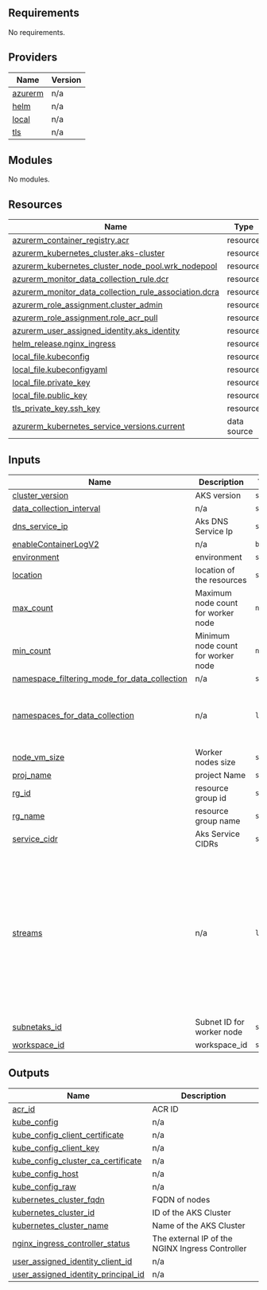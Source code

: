 <!-- BEGIN_TF_DOCS -->
## Requirements

No requirements.

## Providers

| Name | Version |
|------|---------|
| <a name="provider_azurerm"></a> [azurerm](#provider\_azurerm) | n/a |
| <a name="provider_helm"></a> [helm](#provider\_helm) | n/a |
| <a name="provider_local"></a> [local](#provider\_local) | n/a |
| <a name="provider_tls"></a> [tls](#provider\_tls) | n/a |

## Modules

No modules.

## Resources

| Name | Type |
|------|------|
| [azurerm_container_registry.acr](https://registry.terraform.io/providers/hashicorp/azurerm/latest/docs/resources/container_registry) | resource |
| [azurerm_kubernetes_cluster.aks-cluster](https://registry.terraform.io/providers/hashicorp/azurerm/latest/docs/resources/kubernetes_cluster) | resource |
| [azurerm_kubernetes_cluster_node_pool.wrk_nodepool](https://registry.terraform.io/providers/hashicorp/azurerm/latest/docs/resources/kubernetes_cluster_node_pool) | resource |
| [azurerm_monitor_data_collection_rule.dcr](https://registry.terraform.io/providers/hashicorp/azurerm/latest/docs/resources/monitor_data_collection_rule) | resource |
| [azurerm_monitor_data_collection_rule_association.dcra](https://registry.terraform.io/providers/hashicorp/azurerm/latest/docs/resources/monitor_data_collection_rule_association) | resource |
| [azurerm_role_assignment.cluster_admin](https://registry.terraform.io/providers/hashicorp/azurerm/latest/docs/resources/role_assignment) | resource |
| [azurerm_role_assignment.role_acr_pull](https://registry.terraform.io/providers/hashicorp/azurerm/latest/docs/resources/role_assignment) | resource |
| [azurerm_user_assigned_identity.aks_identity](https://registry.terraform.io/providers/hashicorp/azurerm/latest/docs/resources/user_assigned_identity) | resource |
| [helm_release.nginx_ingress](https://registry.terraform.io/providers/hashicorp/helm/latest/docs/resources/release) | resource |
| [local_file.kubeconfig](https://registry.terraform.io/providers/hashicorp/local/latest/docs/resources/file) | resource |
| [local_file.kubeconfigyaml](https://registry.terraform.io/providers/hashicorp/local/latest/docs/resources/file) | resource |
| [local_file.private_key](https://registry.terraform.io/providers/hashicorp/local/latest/docs/resources/file) | resource |
| [local_file.public_key](https://registry.terraform.io/providers/hashicorp/local/latest/docs/resources/file) | resource |
| [tls_private_key.ssh_key](https://registry.terraform.io/providers/hashicorp/tls/latest/docs/resources/private_key) | resource |
| [azurerm_kubernetes_service_versions.current](https://registry.terraform.io/providers/hashicorp/azurerm/latest/docs/data-sources/kubernetes_service_versions) | data source |

## Inputs

| Name | Description | Type | Default | Required |
|------|-------------|------|---------|:--------:|
| <a name="input_cluster_version"></a> [cluster\_version](#input\_cluster\_version) | AKS version | `string` | n/a | yes |
| <a name="input_data_collection_interval"></a> [data\_collection\_interval](#input\_data\_collection\_interval) | n/a | `string` | `"1m"` | no |
| <a name="input_dns_service_ip"></a> [dns\_service\_ip](#input\_dns\_service\_ip) | Aks DNS Service Ip | `string` | n/a | yes |
| <a name="input_enableContainerLogV2"></a> [enableContainerLogV2](#input\_enableContainerLogV2) | n/a | `bool` | `true` | no |
| <a name="input_environment"></a> [environment](#input\_environment) | environment | `string` | n/a | yes |
| <a name="input_location"></a> [location](#input\_location) | location of the resources | `string` | n/a | yes |
| <a name="input_max_count"></a> [max\_count](#input\_max\_count) | Maximum node count for worker node | `number` | n/a | yes |
| <a name="input_min_count"></a> [min\_count](#input\_min\_count) | Minimum node count for worker node | `number` | n/a | yes |
| <a name="input_namespace_filtering_mode_for_data_collection"></a> [namespace\_filtering\_mode\_for\_data\_collection](#input\_namespace\_filtering\_mode\_for\_data\_collection) | n/a | `string` | `"Off"` | no |
| <a name="input_namespaces_for_data_collection"></a> [namespaces\_for\_data\_collection](#input\_namespaces\_for\_data\_collection) | n/a | `list` | <pre>[<br>  "kube-system",<br>  "gatekeeper-system",<br>  "azure-arc"<br>]</pre> | no |
| <a name="input_node_vm_size"></a> [node\_vm\_size](#input\_node\_vm\_size) | Worker nodes size | `string` | n/a | yes |
| <a name="input_proj_name"></a> [proj\_name](#input\_proj\_name) | project Name | `string` | n/a | yes |
| <a name="input_rg_id"></a> [rg\_id](#input\_rg\_id) | resource group id | `string` | n/a | yes |
| <a name="input_rg_name"></a> [rg\_name](#input\_rg\_name) | resource group name | `string` | n/a | yes |
| <a name="input_service_cidr"></a> [service\_cidr](#input\_service\_cidr) | Aks Service CIDRs | `string` | n/a | yes |
| <a name="input_streams"></a> [streams](#input\_streams) | n/a | `list` | <pre>[<br>  "Microsoft-ContainerLog",<br>  "Microsoft-ContainerLogV2",<br>  "Microsoft-KubeEvents",<br>  "Microsoft-KubePodInventory",<br>  "Microsoft-KubeNodeInventory",<br>  "Microsoft-KubePVInventory",<br>  "Microsoft-KubeServices",<br>  "Microsoft-KubeMonAgentEvents",<br>  "Microsoft-InsightsMetrics",<br>  "Microsoft-ContainerInventory",<br>  "Microsoft-ContainerNodeInventory",<br>  "Microsoft-Perf"<br>]</pre> | no |
| <a name="input_subnetaks_id"></a> [subnetaks\_id](#input\_subnetaks\_id) | Subnet ID for worker node | `string` | n/a | yes |
| <a name="input_workspace_id"></a> [workspace\_id](#input\_workspace\_id) | workspace\_id | `string` | n/a | yes |

## Outputs

| Name | Description |
|------|-------------|
| <a name="output_acr_id"></a> [acr\_id](#output\_acr\_id) | ACR ID |
| <a name="output_kube_config"></a> [kube\_config](#output\_kube\_config) | n/a |
| <a name="output_kube_config_client_certificate"></a> [kube\_config\_client\_certificate](#output\_kube\_config\_client\_certificate) | n/a |
| <a name="output_kube_config_client_key"></a> [kube\_config\_client\_key](#output\_kube\_config\_client\_key) | n/a |
| <a name="output_kube_config_cluster_ca_certificate"></a> [kube\_config\_cluster\_ca\_certificate](#output\_kube\_config\_cluster\_ca\_certificate) | n/a |
| <a name="output_kube_config_host"></a> [kube\_config\_host](#output\_kube\_config\_host) | n/a |
| <a name="output_kube_config_raw"></a> [kube\_config\_raw](#output\_kube\_config\_raw) | n/a |
| <a name="output_kubernetes_cluster_fqdn"></a> [kubernetes\_cluster\_fqdn](#output\_kubernetes\_cluster\_fqdn) | FQDN of nodes |
| <a name="output_kubernetes_cluster_id"></a> [kubernetes\_cluster\_id](#output\_kubernetes\_cluster\_id) | ID of the AKS Cluster |
| <a name="output_kubernetes_cluster_name"></a> [kubernetes\_cluster\_name](#output\_kubernetes\_cluster\_name) | Name of the AKS Cluster |
| <a name="output_nginx_ingress_controller_status"></a> [nginx\_ingress\_controller\_status](#output\_nginx\_ingress\_controller\_status) | The external IP of the NGINX Ingress Controller |
| <a name="output_user_assigned_identity_client_id"></a> [user\_assigned\_identity\_client\_id](#output\_user\_assigned\_identity\_client\_id) | n/a |
| <a name="output_user_assigned_identity_principal_id"></a> [user\_assigned\_identity\_principal\_id](#output\_user\_assigned\_identity\_principal\_id) | n/a |
<!-- END_TF_DOCS -->
